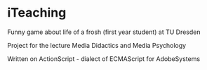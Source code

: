 # iTeaching
Funny game about life of a frosh (first year student) at TU Dresden

Project for the lecture Media Didactics and Media Psychology

Written on ActionScript - dialect of ECMAScript for AdobeSystems
